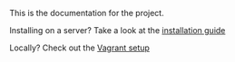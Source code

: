 This is the documentation for the project.

Installing on a server?
Take a look at the [installation guide](Installation%20guide.md)

Locally?
Check out the [Vagrant setup](/vagrant)
